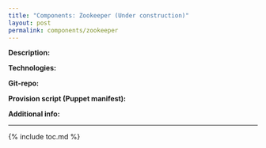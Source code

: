 ```yaml
---
title: "Components: Zookeeper (Under construction)"
layout: post
permalink: components/zookeeper
---
```

**Description:**

**Technologies:**

**Git-repo:**

**Provision script (Puppet manifest):**

**Additional info:**


---
{% include toc.md %}
